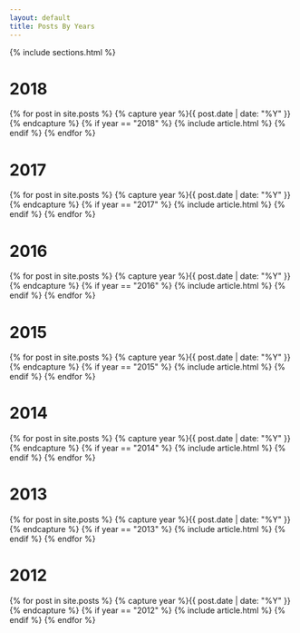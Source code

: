 ```yaml
---
layout: default
title: Posts By Years
---
```


{% include sections.html %}

<div class="row">
  <div class="col-12">
    <h1 class="category">2018</h1>
    <div class="posts">
      {% for post in site.posts %}
        {% capture year %}{{ post.date | date: "%Y" }}{% endcapture %}
        {% if year == "2018" %}
          {% include article.html %}
        {% endif %}
      {% endfor %}
    </div>
    <h1 class="category">2017</h1>
    <div class="posts">
      {% for post in site.posts %}
        {% capture year %}{{ post.date | date: "%Y" }}{% endcapture %}
        {% if year == "2017" %}
          {% include article.html %}
        {% endif %}
      {% endfor %}
    </div>
    <h1 class="category">2016</h1>
    <div class="posts">
      {% for post in site.posts %}
        {% capture year %}{{ post.date | date: "%Y" }}{% endcapture %}
        {% if year == "2016" %}
          {% include article.html %}
        {% endif %}
      {% endfor %}
    </div>
    <h1 class="category">2015</h1>
    <div class="posts">
      {% for post in site.posts %}
        {% capture year %}{{ post.date | date: "%Y" }}{% endcapture %}
        {% if year == "2015" %}
          {% include article.html %}
        {% endif %}
      {% endfor %}
    </div>
    <h1 class="category">2014</h1>
    <div class="posts">
      {% for post in site.posts %}
        {% capture year %}{{ post.date | date: "%Y" }}{% endcapture %}
        {% if year == "2014" %}
          {% include article.html %}
        {% endif %}
      {% endfor %}
    </div>
    <h1 class="category">2013</h1>
    <div class="posts">
      {% for post in site.posts %}
        {% capture year %}{{ post.date | date: "%Y" }}{% endcapture %}
        {% if year == "2013" %}
          {% include article.html %}
        {% endif %}
      {% endfor %}
    </div>
    <h1 class="category">2012</h1>
    <div class="posts">
      {% for post in site.posts %}
        {% capture year %}{{ post.date | date: "%Y" }}{% endcapture %}
        {% if year == "2012" %}
          {% include article.html %}
        {% endif %}
      {% endfor %}
    </div>
  </div>
</div>

